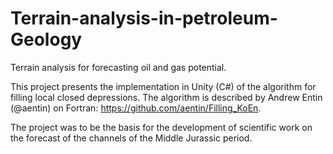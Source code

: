 # Terrain-analysis-in-petroleum-Geology
Terrain analysis for forecasting oil and gas potential.

This project presents the implementation in Unity (C#) of the algorithm for filling local closed depressions. The algorithm is described by Andrew Entin (@aentin)
on Fortran:
https://github.com/aentin/Filling_KoEn.

The project was to be the basis for the development of scientific work on the forecast of the channels of the Middle Jurassic period.
